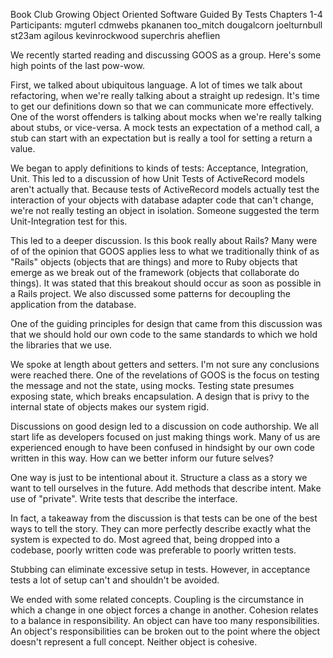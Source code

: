 Book Club
Growing Object Oriented Software Guided By Tests
Chapters 1-4
Participants:
mguterl
cdmwebs
pkananen
too_mitch
dougalcorn
joelturnbull
st23am
agilous
kevinrockwood
superchris
aheflien

We recently started reading and discussing GOOS as a group. Here's some high points of the last pow-wow.

First, we talked about ubiquitous language. A lot of times we talk about refactoring, when we're really talking about a straight up redesign. It's time to get our definitions down so that we can communicate more effectively. One of the worst offenders is talking about mocks when we're really talking about stubs, or vice-versa. A mock tests an expectation of a method call, a stub can start with an expectation but is really a tool for setting a return a value. 

We began to apply definitions to kinds of tests: Acceptance, Integration, Unit. This led to a discussion of how Unit Tests of ActiveRecord models aren't actually that. Because tests of ActiveRecord models actually test the interaction of your objects with database adapter code that can't change, we're not really testing an object in isolation. Someone suggested the term Unit-Integration test for this.

This led to a deeper discussion. Is this book really about Rails? Many were of of the opinion that GOOS applies less to what we traditionally think of as "Rails" objects (objects that are things) and more to Ruby objects that emerge as we break out of the framework (objects that collaborate do things). It was stated that this breakout should occur as soon as possible in a Rails project. We also discussed some patterns for decoupling the application from the database.

One of the guiding principles for design that came from this discussion was that we should hold our own code to the same standards to which we hold the libraries that we use.

We spoke at length about getters and setters. I'm not sure any conclusions were reached there. One of the revelations of GOOS is the focus on testing the message and not the state, using mocks. Testing state presumes exposing state, which breaks encapsulation. A design that is privy to the internal state of objects makes our system rigid.

Discussions on good design led to a discussion on code authorship. We all start life as developers focused on just making things work. Many of us are experienced enough to have been confused in hindsight by our own code written in this way. How can we better inform our future selves?

One way is just to be intentional about it. Structure a class as a story we want to tell ourselves in the future. Add methods that describe intent. Make use of "private". Write tests that describe the interface.

In fact, a takeaway from the discussion is that tests can be one of the best ways to tell the story. They can more perfectly describe exactly what the system is expected to do. Most agreed that, being dropped into a codebase, poorly written code was preferable to poorly written tests. 

Stubbing can eliminate excessive setup in tests. However, in acceptance tests a lot of setup can't and shouldn't be avoided. 

We ended with some related concepts. Coupling is the circumstance in which a change in one object forces a change in another. Cohesion relates to a balance in responsibility. An object can have too many responsibilities. An object's responsibilities can be broken out to the point where the object doesn't represent a full concept. Neither object is cohesive.
